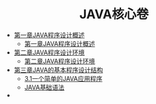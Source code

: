 <div align="center"><h1>JAVA核心卷</h1></div>

* [第一章JAVA程序设计概述](./第一章JAVA程序设计概述)
	* [第一章JAVA程序设计概述](./第一章JAVA程序设计概述/第一章JAVA程序设计概述.md)
* [第二章JAVA程序设计环境](./第二章JAVA程序设计环境)
	* [第二章JAVA程序设计环境](./第二章JAVA程序设计环境/第二章JAVA程序设计环境.md)
* [第三章JAVA的基本程序设计结构](./第三章JAVA的基本程序设计结构)
	* [3.1一个简单的JAVA应用程序](./第三章JAVA的基本程序设计结构/3.1一个简单的JAVA应用程序.md)
	* [JAVA基础语法](./第三章JAVA的基本程序设计结构/JAVA基础语法.md)
* 